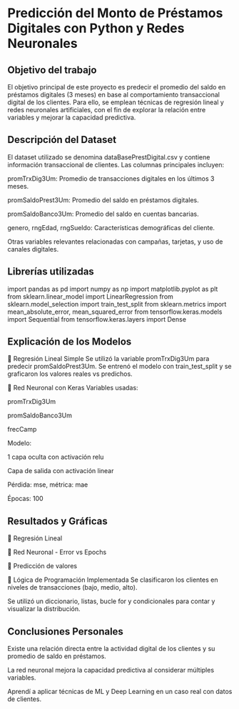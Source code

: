# Predicción del Monto de Préstamos Digitales con Python y Redes Neuronales
## Objetivo del trabajo
El objetivo principal de este proyecto es predecir el promedio del saldo en préstamos digitales (3 meses) en base al comportamiento transaccional digital de los clientes. Para ello, se emplean técnicas de regresión lineal y redes neuronales artificiales, con el fin de explorar la relación entre variables y mejorar la capacidad predictiva.

## Descripción del Dataset
El dataset utilizado se denomina dataBasePrestDigital.csv y contiene información transaccional de clientes. Las columnas principales incluyen:

promTrxDig3Um: Promedio de transacciones digitales en los últimos 3 meses.

promSaldoPrest3Um: Promedio del saldo en préstamos digitales.

promSaldoBanco3Um: Promedio del saldo en cuentas bancarias.

genero, rngEdad, rngSueldo: Características demográficas del cliente.

Otras variables relevantes relacionadas con campañas, tarjetas, y uso de canales digitales.

## Librerías utilizadas
import pandas as pd
import numpy as np
import matplotlib.pyplot as plt
from sklearn.linear_model import LinearRegression
from sklearn.model_selection import train_test_split
from sklearn.metrics import mean_absolute_error, mean_squared_error
from tensorflow.keras.models import Sequential
from tensorflow.keras.layers import Dense

## Explicación de los Modelos
📌 Regresión Lineal Simple
Se utilizó la variable promTrxDig3Um para predecir promSaldoPrest3Um.
Se entrenó el modelo con train_test_split y se graficaron los valores reales vs predichos.

📌 Red Neuronal con Keras
Variables usadas:

promTrxDig3Um

promSaldoBanco3Um

frecCamp

Modelo:

1 capa oculta con activación relu

Capa de salida con activación linear

Pérdida: mse, métrica: mae

Épocas: 100

## Resultados y Gráficas
📌 Regresión Lineal

📌 Red Neuronal - Error vs Epochs

📌 Predicción de valores

🧠 Lógica de Programación Implementada
Se clasificaron los clientes en niveles de transacciones (bajo, medio, alto).

Se utilizó un diccionario, listas, bucle for y condicionales para contar y visualizar la distribución.

## Conclusiones Personales
Existe una relación directa entre la actividad digital de los clientes y su promedio de saldo en préstamos.

La red neuronal mejora la capacidad predictiva al considerar múltiples variables.

Aprendí a aplicar técnicas de ML y Deep Learning en un caso real con datos de clientes.
